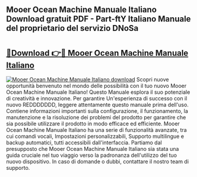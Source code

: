 ## Mooer Ocean Machine Manuale Italiano Download gratuit PDF - Part-ftY Italiano Manuale del proprietario del servizio DNoSa

# <h2><a href="http://dffcl9.blite.top/?on=Mooer+Ocean+Machine+Manuale+Italiano">🔗Download 👉🔴 Mooer Ocean Machine Manuale Italiano</a></h2>

[![Mooer Ocean Machine Manuale Italiano download](https://i.imgur.com/lujVjoI.png)](http://dffcl9.blite.top/?on=Mooer+Ocean+Machine+Manuale+Italiano)
Scopri nuove opportunità benvenuto nel mondo delle possibilità con il tuo nuovo Mooer Ocean Machine Manuale Italiano! Questo Manuale esplora il suo potenziale di creatività e innovazione. Per garantire Un'esperienza di successo con il nuovo REDDDDDDD, leggere attentamente questo manuale prima dell'uso. Contiene informazioni importanti sulla configurazione, il funzionamento, la manutenzione e la risoluzione dei problemi del prodotto per garantire che sia possibile utilizzare il prodotto in modo efficace ed efficiente. Mooer Ocean Machine Manuale Italiano ha una serie di funzionalità avanzate, tra cui comandi vocali, Impostazioni personalizzabili, Supporto multilingue e backup automatici, tutti accessibili dall'interfaccia. Partiamo dal presupposto che Mooer Ocean Machine Manuale Italiano sia stata una guida cruciale nel tuo viaggio verso la padronanza dell'utilizzo del tuo nuovo dispositivo. In caso di domande o dubbi, contattare il nostro team di supporto.
